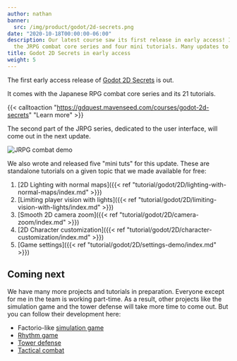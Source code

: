 ```yaml
---
author: nathan
banner:
  src: /img/product/godot/2d-secrets.png
date: "2020-10-18T00:00:00-06:00"
description: Our latest course saw its first release in early access! It features
  the JRPG combat core series and four mini tutorials. Many updates to come.
title: Godot 2D Secrets in early access
weight: 5
---
```


The first early access release of [Godot 2D Secrets](https://gdquest.mavenseed.com/courses/godot-2d-secrets) is out.

It comes with the Japanese RPG combat core series and its 21 tutorials. 

{{< calltoaction "https://gdquest.mavenseed.com/courses/godot-2d-secrets" "Learn more" >}}

The second part of the JRPG series, dedicated to the user interface, will come out in the next update. 

![JRPG combat demo](images/jrpg-combat-demo.jpg)

We also wrote and released five "mini tuts" for this update. These are standalone tutorials on a given topic that we made available for free:

1. [2D Lighting with normal maps]({{< ref "tutorial/godot/2D/lighting-with-normal-maps/index.md" >}})
1. [Limiting player vision with lights]({{< ref "tutorial/godot/2D/limiting-vision-with-lights/index.md" >}})
1. [Smooth 2D camera zoom]({{< ref "tutorial/godot/2D/camera-zoom/index.md" >}})
1. [2D Character customization]({{< ref "tutorial/godot/2D/character-customization/index.md" >}})
1. [Game settings]({{< ref "tutorial/godot/2D/settings-demo/index.md" >}})

## Coming next

We have many more projects and tutorials in preparation. Everyone except for me in the team is working part-time. As a result, other projects like the simulation game and the tower defense will take more time to come out. But you can follow their development here:

- Factorio-like [simulation game](https://github.com/GDQuest/godot-2d-builder)
- [Rhythm game](https://github.com/GDQuest/godot-2d-rhythm)
- [Tower defense](https://github.com/GDQuest/godot-2d-tower-defense/)
- [Tactical combat](https://github.com/GDQuest/godot-2d-tactical-space-combat)

